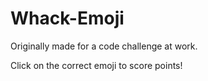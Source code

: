 # Whack-Emoji 

Originally made for a code challenge at work.

Click on the correct emoji to score points!
